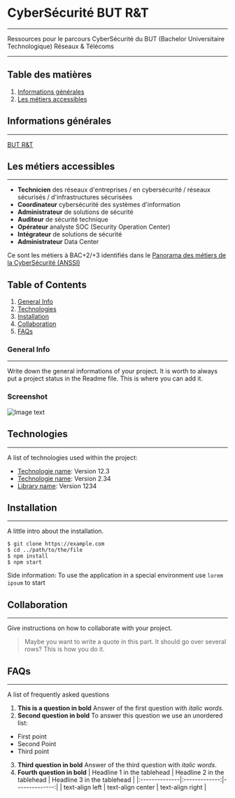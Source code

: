 # CyberSécurité BUT R&T
***
Ressources pour le parcours CyberSécurité du BUT (Bachelor Universitaire Technologique) Réseaux & Télécoms

***

## Table des matières
1. [Informations générales](#informations-générales)
2. [Les métiers accessibles](#les-metiers-accessibles)

## Informations générales
***
[BUT R&T](https://www.iut-rt.net/lyceen-2-2/)

## Les métiers accessibles
***
* **Technicien** des réseaux d'entreprises / en cybersécurité / réseaux sécurisés / d'infrastructures sécurisées
* **Coordinateur** cybersécurité des systèmes d'information
* **Administrateur** de solutions de sécurité
* **Auditeur** de sécurité technique
* **Opérateur** analyste SOC (Security Operation Center)
* **Intégrateur** de solutions de sécurité
* **Administrateur** Data Center

Ce sont les métiers à BAC+2/+3 identifiés dans le <a href="https://www.ssi.gouv.fr/particulier/formations/panorama-des-metiers-de-la-cybersecurite/" target="_blank" rel="noopener">Panorama des métiers de la CyberSécurité (ANSSI)</a>


## Table of Contents
1. [General Info](#general-info)
2. [Technologies](#technologies)
3. [Installation](#installation)
4. [Collaboration](#collaboration)
5. [FAQs](#faqs)
### General Info
***
Write down the general informations of your project. It is worth to always put a project status in the Readme file. This is where you can add it. 
### Screenshot
![Image text](https://www.united-internet.de/fileadmin/user_upload/Brands/Downloads/Logo_IONOS_by.jpg)
## Technologies
***
A list of technologies used within the project:
* [Technologie name](https://example.com): Version 12.3 
* [Technologie name](https://example.com): Version 2.34
* [Library name](https://example.com): Version 1234
## Installation
***
A little intro about the installation. 
```
$ git clone https://example.com
$ cd ../path/to/the/file
$ npm install
$ npm start
```
Side information: To use the application in a special environment use ```lorem ipsum``` to start
## Collaboration
***
Give instructions on how to collaborate with your project.
> Maybe you want to write a quote in this part. 
> It should go over several rows?
> This is how you do it.
## FAQs
***
A list of frequently asked questions
1. **This is a question in bold**
Answer of the first question with _italic words_. 
2. __Second question in bold__ 
To answer this question we use an unordered list:
* First point
* Second Point
* Third point
3. **Third question in bold**
Answer of the third question with *italic words*.
4. **Fourth question in bold**
| Headline 1 in the tablehead | Headline 2 in the tablehead | Headline 3 in the tablehead |
|:--------------|:-------------:|--------------:|
| text-align left | text-align center | text-align right |



